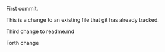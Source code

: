 First commit.

This is a change to an existing file that git has already tracked.

Third change to readme.md

Forth change
